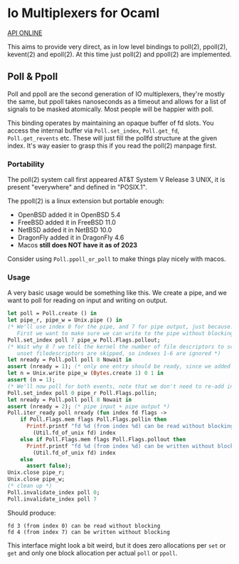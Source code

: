 # Io Multiplexers for Ocaml

[API ONLINE](https://haesbaert.github.io/ocaml-iomux)

This aims to provide very direct, as in low level bindings to poll(2),
ppoll(2), kevent(2) and epoll(2). At this time just poll(2) and
ppoll(2) are implemented.

## Poll & Ppoll

Poll and ppoll are the second generation of IO multiplexers, they're
mostly the same, but ppoll takes nanoseconds as a timeout and allows
for a list of signals to be masked atomically. Most people will be
happier with poll.

This binding operates by maintaining an opaque buffer of fd slots. You
access the internal buffer via `Poll.set_index`, `Poll.get_fd`,
`Poll.get_revents` etc. These will just fill the pollfd structure at
the given index. It's way easier to grasp this if you read the poll(2)
manpage first.

### Portability

The poll(2) system call first appeared AT&T System V Release 3 UNIX,
it is present "everywhere" and defined in "POSIX.1".

The ppoll(2) is a linux extension but portable enough:
 * OpenBSD added it in OpenBSD 5.4
 * FreeBSD added it in FreeBSD 11.0
 * NetBSD added it in NetBSD 10.0
 * DragonFly added it in DragonFly 4.6
 * Macos **still does NOT have it as of 2023**

Consider using `Poll.ppoll_or_poll` to make things play nicely with
macos.

### Usage

A very basic usage would be something like this. We create a pipe, and
we want to poll for reading on input and writing on output.

```ocaml
let poll = Poll.create () in
let pipe_r, pipe_w = Unix.pipe () in
(* We'll use index 0 for the pipe, and 7 for pipe output, just because.
   First we want to make sure we can write to the pipe without blocking *)
Poll.set_index poll 7 pipe_w Poll.Flags.pollout;
(* Wait why 8 ? we tell the kernel the number of file descriptors to scan,
   unset filedescriptors are skipped, so indexes 1-6 are ignored *)
let nready = Poll.poll poll 8 Nowait in
assert (nready = 1); (* only one entry should be ready, since we added only one *)
let n = Unix.write pipe_w (Bytes.create 1) 0 1 in
assert (n = 1);
(* We'll now poll for both events, note that we don't need to re-add index 7 *)
Poll.set_index poll 0 pipe_r Poll.Flags.pollin;
let nready = Poll.poll poll 8 Nowait in
assert (nready = 2); (* pipe input + pipe output *)
Poll.iter_ready poll nready (fun index fd flags ->
    if Poll.Flags.mem flags Poll.Flags.pollin then
      Printf.printf "fd %d (from index %d) can be read without blocking\n%!"
        (Util.fd_of_unix fd) index
    else if Poll.Flags.mem flags Poll.Flags.pollout then
      Printf.printf "fd %d (from index %d) can be written without blocking\n%!"
        (Util.fd_of_unix fd) index
    else
      assert false);
Unix.close pipe_r;
Unix.close pipe_w;
(* clean up *)
Poll.invalidate_index poll 0;
Poll.invalidate_index poll 7
```
Should produce:
```
fd 3 (from index 0) can be read without blocking
fd 4 (from index 7) can be written without blocking
```

This interface might look a bit weird, but it does zero allocations per `set`
or `get` and only one block allocation per actual `poll` or `ppoll`.
